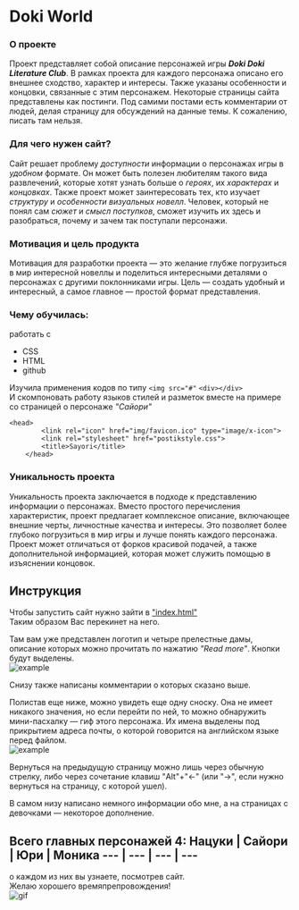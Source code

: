 # Doki World
### О проекте
Проект представляет собой описание персонажей игры ***Doki Doki Literature Club***. В рамках проекта для каждого персонажа описано его внешнее сходство, характер и интересы. Также указаны особенности и концовки, связанные с этим персонажем. Некоторые страницы сайта представлены как постинги. Под самими постами есть комментарии от людей, делая страницу для обсуждений на данные темы. К сожалению, писать там нельзя. <br>
### Для чего нужен сайт?
Сайт решает проблему _доступности_ информации о персонажах игры в _удобном_ формате. Он может быть полезен любителям такого вида развлечений, которые хотят узнать больше о *героях*, их *характерах* и *концовках*. Также проект может заинтересовать тех, кто изучает *структуру* и *особенности визуальных новелл*. Человек, который не понял сам *сюжет* и *смысл поступков*, сможет изучить их здесь и разобраться, почему и зачем так поступали персонажи. <br>
### Мотивация и цель продукта
Мотивация для разработки проекта — это желание глубже погрузиться в мир интересной новеллы и поделиться интересными деталями о персонажах с другими поклонниками игры. Цель — создать удобный и интересный, а самое главное — простой формат представления. 
### Чему обучилась: <br>
работать с
- СSS
- HTML
- github

Изучила применения кодов по типу `<img src="#"` `<div></div>` <br>
И скомпоновать работу языков стилей и разметок вместе на примере со страницей о персонаже *"Сайори"*
```
<head> 
		<link rel="icon" href="img/favicon.ico" type="image/x-icon">
		<link rel="stylesheet" href="postikstyle.css">
		<title>Sayori</title>
	</head> 
```
### Уникальность проекта
Уникальность проекта заключается в подходе к представлению информации о персонажах. Вместо простого перечисления характеристик, проект предлагает комплексное описание, включающее внешние черты, личностные качества и интересы. Это позволяет более глубоко погрузиться в мир игры и лучше понять каждого персонажа. Проект может отличаться от форков красивой подачей, а также дополнительной информацией, которая может служить помощью в изъяснении концовок. 
## Инструкция
Чтобы запустить сайт нужно зайти в ["index.html"](https://github.com/natsukiaw/Doki-World/blob/main/index.html) <br>
Таким образом Вас перекинет на него.

Там вам уже представлен логотип и четыре прелестные дамы, описание которых можно прочитать по нажатию _"Read more"_. Кнопки будут выделены. <br>
![example](https://www8.online-convert.com/v2/dl/web7/download-file/8c0ff92f-777e-4d0d-87e1-1a52ff001b7a/%D0%97%D0%B0%D0%BF%D0%B8%D1%81%D1%8C%20%D1%8D%D0%BA%D1%80%D0%B0%D0%BD%D0%B0%202025-04-05%20034748.gif)

Снизу также написаны комментарии о которых сказано выше. 

Полистав еще ниже, можно увидеть еще одну сноску. Она не имеет никакого значения, но если перейти по ней, то можно обнаружить мини-пасхалку — гиф этого персонажа. Их имена выделены под прикрытием адреса почты, о которой говорится на английском языке перед файлом. <br>
![example](https://www13.online-convert.com/v2/dl/web7/download-file/cce7988f-3f4f-4bb0-86ad-d1b9af2788f8/%D0%97%D0%B0%D0%BF%D0%B8%D1%81%D1%8C%20%D1%8D%D0%BA%D1%80%D0%B0%D0%BD%D0%B0%202025-04-05%20043637.gif)

Вернуться на предыдущую страницу можно лишь через обычную стрелку, либо через сочетание клавиш "Alt"+"←" (или "→", если нужно вернуться на страницу, с которой ушел).

В самом низу написано немного информации обо мне, а на страницах с девочками — некоторое дополнение.

Всего главных персонажей 4:
Нацуки | Сайори | Юри | Моника 
--- | --- | --- | ---
--- 

о каждом из них вы узнаете, посмотрев сайт. <br> 
Желаю хорошего времяпрепровождения! <br>
![gif](https://i.pinimg.com/originals/be/6c/8a/be6c8ae83d10ce67891b99f839c9d20f.gif)
